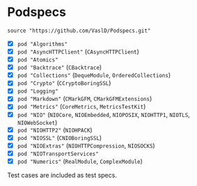 # Podspecs

`source "https://github.com/VaslD/Podspecs.git"`

- [x] `pod "Algorithms"`
- [x] `pod "AsyncHTTPClient"` (`CAsyncHTTPClient`)
- [x] `pod "Atomics"`
- [x] `pod "Backtrace"` (`CBacktrace`)
- [x] `pod "Collections"` (`DequeModule`, `OrderedCollections`)
- [x] `pod "Crypto"` (`CCryptoBoringSSL`)
- [x] `pod "Logging"`
- [x] `pod "Markdown"` (`CMarkGFM`, `CMarkGFMExtensions`)
- [x] `pod "Metrics"` (`CoreMetrics`, `MetricsTestKit`)
- [x] `pod "NIO"` (`NIOCore`, `NIOEmbedded`, `NIOPOSIX`, `NIOHTTP1`, `NIOTLS`, `NIOWebSocket`)
- [x] `pod "NIOHTTP2"` (`NIOHPACK`)
- [x] `pod "NIOSSL"` (`CNIOBoringSSL`)
- [x] `pod "NIOExtras"` (`NIOHTTPCompression`, `NIOSOCKS`)
- [x] `pod "NIOTransportServices"`
- [x] `pod "Numerics"` (`RealModule`, `ComplexModule`)

Test cases are included as test specs.